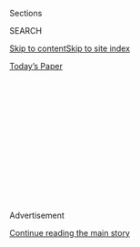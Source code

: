 <div id="app">

<div>

<div>

<div>

<div class="NYTAppHideMasthead css-1q2w90k e1suatyy0">

<div class="section css-ui9rw0 e1suatyy2">

<div class="css-eph4ug er09x8g0">

<div class="css-6n7j50">

</div>

<span class="css-1dv1kvn">Sections</span>

<div class="css-10488qs">

<span class="css-1dv1kvn">SEARCH</span>

</div>

[Skip to content](#site-content)[Skip to site
index](#site-index)

</div>

<div class="css-10698na e1huz5gh0">

</div>

</div>

<div id="masthead-bar-one" class="section hasLinks css-15hmgas e1csuq9d3">

<div class="css-uqyvli e1csuq9d0">

</div>

<div class="css-1uqjmks e1csuq9d1">

</div>

<div class="css-9e9ivx">

[](https://myaccount.nytimes3xbfgragh.onion/auth/login?response_type=cookie&client_id=vi)

</div>

<div class="css-1bvtpon e1csuq9d2">

[Today’s
Paper](https://www.nytimes3xbfgragh.onion/section/todayspaper)

</div>

</div>

</div>

</div>

<div data-aria-hidden="false">

<div id="site-content" data-role="main">

<div>

<div class="css-1aor85t" style="opacity:0.000000001;z-index:-1;visibility:hidden">

<div class="css-1hqnpie">

<div class="css-epjblv">

<span class="css-z6pdnw">How Hate Groups Forced Online Platforms to
Reveal Their True
Nature</span>

</div>

<div class="css-k008qs">

<div class="css-1iwv8en">

<span class="css-18z7m18"></span>

<div>

<div>

</div>

</div>

</div>

<span class="css-1n6z4y">https://nyti.ms/2vgTj05</span>

<div class="css-1705lsu">

<div class="css-4xjgmj">

<div class="css-4skfbu" data-role="toolbar" data-aria-label="Social Media Share buttons, Save button, and Comments Panel with current comment count" data-testid="share-tools">

  - 
  - 
  - 
  - 
    
    <div class="css-6n7j50">
    
    </div>

  - 

</div>

</div>

</div>

</div>

</div>

</div>

<div class="css-13pd83m">

</div>

<div id="top-wrapper" class="css-1sy8kpn">

<div id="top-slug" class="css-l9onyx">

Advertisement

</div>

[Continue reading the main
story](#after-top)

<div class="ad top-wrapper" style="text-align:center;height:100%;display:block;min-height:250px">

<div id="top" class="place-ad" data-position="top" data-size-key="top">

</div>

</div>

<div id="after-top">

</div>

</div>

<div id="sponsor-wrapper" class="css-1hyfx7x">

<div id="sponsor-slug" class="css-19vbshk">

Supported by

</div>

[Continue reading the main
story](#after-sponsor)

<div id="sponsor" class="ad sponsor-wrapper" style="text-align:center;height:100%;display:block">

</div>

<div id="after-sponsor">

</div>

</div>

[On
Technology](/column/on-technology "On Technology")

<div class="css-1vkm6nb ehdk2mb0">

# How Hate Groups Forced Online Platforms to Reveal Their True Nature

</div>

<div class="css-79elbk" data-testid="photoviewer-wrapper">

<div class="css-z3e15g" data-testid="photoviewer-wrapper-hidden">

</div>

<div class="css-1a48zt4 ehw59r15" data-testid="photoviewer-children">

![<span class="css-ach9cc e1z0qqy90" itemprop="copyrightHolder"><span class="css-1ly73wi e1tej78p0">Credit...</span><span><span>Illustration
by Jon
Han</span></span></span>](https://static01.graylady3jvrrxbe.onion/images/2017/08/27/magazine/27ontech1/27ontech1-articleInline.jpg?quality=75&auto=webp&disable=upscale)

</div>

</div>

<div class="css-xt80pu e12qa4dv0">

<div class="css-18e8msd">

<div class="css-vp77d3 epjyd6m0">

<div class="css-1baulvz">

By [<span class="css-1baulvz last-byline" itemprop="name">John
Herrman</span>](https://www.nytimes3xbfgragh.onion/by/john-herrman)

</div>

</div>

  - Aug. 21,
    2017

  - 
    
    <div class="css-4xjgmj">
    
    <div class="css-d8bdto" data-role="toolbar" data-aria-label="Social Media Share buttons, Save button, and Comments Panel with current comment count" data-testid="share-tools">
    
      - 
      - 
      - 
      - 
        
        <div class="css-6n7j50">
        
        </div>
    
      - 
    
    </div>
    
    </div>

</div>

</div>

<div class="section meteredContent css-1r7ky0e" name="articleBody" itemprop="articleBody">

<div class="css-1fanzo5 StoryBodyCompanionColumn">

<div class="css-53u6y8">

White supremacist marchers had not yet lit their torches when the
deletions began. The ‘‘Unite the Right’’ Facebook page, which had been
used to organize the rally in Charlottesville, was removed the day
before the event was scheduled, forcing planners to disperse to other
platforms to organize. And then, in the hours and days after a
participant drove his car into a crowd of counterprotesters, killing
32-year-old Heather Heyer and injuring at least 19 others, internet
companies undertook a collective purge.

Facebook banned a range of pages with names like ‘‘Right Wing Death
Squad’’ and ‘‘White Nationalists United.’’ Reddit banned, among others,
a hard-right community called ‘‘Physical Removal,’’ an organizer of
which had called the weekend’s killing ‘‘a morally justified action.’’
Twitter suspended an unknown number of users, including popular accounts
associated with 4chan’s openly fascistic Politically Incorrect message
board, or /pol/. Discord, a chat app for gamers that doubled as an
organizing tool for the event, and where a prominent white supremacist
had called for disrupting Heyer’s funeral, rushed to do cleanup.

The clampdown extended beyond the walled gardens of social platforms to
a wide array of online services. The Daily Stormer, a neo-Nazi site that
promoted the march and celebrated its fatal outcome, was banned by the
domain registrar and hosting service GoDaddy, then hours later by
Google’s hosting service, then lost access to SendGrid, which it had
used to deliver its newsletter; PayPal cut off the white nationalist
Richard Spencer’s organization, which later lost access to its web host,
Squarespace; Airbnb removed the accounts of a number of Charlottesville
attendees before the event, and released a statement saying that
‘‘violence, racism and hatred demonstrated by neo-­Nazis, the
alt-right and white supremacists should have no place in this world’’;
by Wednesday, Spotify was even expunging ‘‘white supremacist’’ music
from its library.

The platforms’ sudden action in response to an outpouring of public
grief and rage resembles, at first glance, a moral awakening and
suggests a mounting sense of responsibility to the body politic. You
could be forgiven for seeing this as a turning point for these sites,
away from a hands-off approach to the communities they host and toward
something with more oversight and regulation. An inside-out version of
this analysis has been embraced by right-wing users, who have wasted no
time declaring these bans a violation of their free speech. But this is
an incomplete accounting of what happened and one that serves two
parties and two parties alone: the companies themselves and the people
they’ve just banned.

</div>

</div>

<div class="css-1fanzo5 StoryBodyCompanionColumn">

<div class="css-53u6y8">

The recent rise of all-encompassing internet platforms promised
something unprecedented and invigorating: venues that unite all manner
of actors — politicians, media, lobbyists, citizens, experts,
corporations — under one roof. These companies promised something that
no previous vision of the public sphere could offer: real,
billion-strong mass participation; a means for affinity groups to find
one another and mobilize, gain visibility and influence. This felt and
functioned like freedom, but it was always a commercial simulation. This
contradiction is foundational to what these internet companies are.
Nowhere was this tension more evident than in the case of Cloudflare, a
web-infrastructure company. Under sustained pressure to drop The Daily
Stormer as a client, the company’s chief executive, Matthew Prince,
eventually assented. It was an arbitrary decision, and one that was out
of step with the company’s stated policies. This troubled Prince. ‘‘I
woke up in a bad mood and decided someone shouldn’t be allowed on the
internet,’’ [he wrote in an email to his
staff](http://gizmodo.com/cloudflare-ceo-on-terminating-service-to-neo-nazi-site-1797915295).
‘‘No one should have that power.’’

</div>

</div>

<div class="css-79elbk" data-testid="photoviewer-wrapper">

<div class="css-z3e15g" data-testid="photoviewer-wrapper-hidden">

</div>

<div class="css-1a48zt4 ehw59r15" data-testid="photoviewer-children">

![<span class="css-i48y28 e13ogyst0" data-aria-hidden="true">Online
platforms offered unprecedented freedoms for their users — but these
freedoms could be taken away at any moment, for any
reason.</span><span class="css-ach9cc e1z0qqy90" itemprop="copyrightHolder"><span class="css-1ly73wi e1tej78p0">Credit...</span><span>Illustration
by Jon
Han</span></span>](https://static01.graylady3jvrrxbe.onion/images/2017/08/27/magazine/27ontech2/27ontech2-articleInline.jpg?quality=75&auto=webp&disable=upscale)

</div>

</div>

<div class="css-1fanzo5 StoryBodyCompanionColumn">

<div class="css-53u6y8">

**Social platforms** tend to refer to their customers in euphemistic,
almost democratic terms: as ‘‘users’’ or ‘‘members of a community.’’
Their leaders are prone to statesmanlike posturing, and some, like Mark
Zuckerberg, even seem to have [statesmanlike
ambitions](https://www.wired.com/story/mark-zuckerberg-america-travels/).
Content moderation and behavioral guidelines are likewise rendered in
the terms of legal governance, as are their systems for dispute and
recourse (as in the ubiquitous post-ban ‘‘appeal’’). Questions about how
platforms like Twitter and Reddit deal with disruptive users and
offensive content tend to be met with defensive language invoking free
speech.

In the process of building private communities, these companies had put
on the costumes of liberal democracies. They borrowed the language of
rights to legitimize arbitrary rules, creating what the technology
lawyer Kendra Albert [calls ‘‘legal
talismans.’’](https://cyber.harvard.edu/events/luncheons/2016/10/Albert)
This was first and foremost operationally convenient or even necessary:
What better way to avoid liability and responsibility for how customers
use your product? It was also good marketing. It’s easier to entrust
increasingly large portions of your private and public life to an
advertising and data-mining firm if you’re led to believe it’s something
more. But as major internet platforms have grown to compose a greater
share of the public sphere, playing host to consequential political
organization — not to mention media — their internal contradictions have
become harder to ignore. Far before Charlottesville, they had already
become acute.

In [a bracing Vice
documentary](https://news.vice.com/story/vice-news-tonight-full-episode-charlottesville-race-and-terror)
about the rally, a man identified as a writer for The Daily Stormer told
the reporter Elle Reeve, ‘‘As you can see, we’re stepping off the
internet in a big way.’’ He saw the turnout as confirmation that what
he’d been a part of online was real. ‘‘We have been spreading our
memes, we’ve been organizing on the internet, and so now they’re coming
out,’’ he said, before digressing into a rant about ‘‘anti-white,
anti-American filth.’’ This sentiment was echoed in active and
longstanding far-right communities on Reddit and 4chan and adjacent
communities on Facebook and Twitter.

</div>

</div>

<div class="css-1fanzo5 StoryBodyCompanionColumn">

<div class="css-53u6y8">

It is worth noting that the platforms most flamboyantly dedicated to a
borrowed idea of free speech and assembly are the same ones that have
struggled most intensely with groups of users who seek to organize and
disrupt their platforms. A community of trolls on an internet platform
is, in political terms, not totally unlike a fascist movement in a weak
liberal democracy: It engages with and uses the rules and protections of
the system it inhabits with the intent of subverting it and eventually
remaking it in their image or, if that fails, merely destroying it.

But what gave these trolls power on platforms wasn’t just their
willingness to act in bad faith and to break the rules and norms of
their environment. It was their understanding that the rules and norms
of platforms were self-serving and cynical in the first place. After
all, these platforms draw arbitrary boundaries constantly and with much
less controversy — against spammers, concerning profanity or in response
to government demands. These fringe groups saw an opportunity in the gap
between the platforms’ strained public dedication to discourse
stewardship and their actual existence as profit-driven entities, free
to do as they please. Despite their participatory rhetoric, social
platforms are closer to authoritarian spaces than democratic ones. It
makes some sense that people with authoritarian tendencies would have an
intuitive understanding of how they work and how to take advantage of
them.

This was also a moment these hate groups were anticipating; getting
banned in an opaque, unilateral fashion was always the way out and, to
some degree, it suits them. In the last year, hard-right communities on
social platforms have cultivated a pre-emptive identity as platform
refugees and victims of censorship. They’ve also been preparing for this
moment or one like it: There are hard-right alternatives to Twitter, to
Reddit and even to the still-mostly-lawless 4chan. There are alternative
fund-raising sites in the mold of GoFundMe or Kickstarter; there’s an
alternative to Patreon called Hatreon. Like most of these new
alternatives, it has cynically borrowed a cause — it calls itself a site
that ‘‘stands for free speech absolutism’’ — that the more mainstream
platforms borrowed first. Their persecution narrative, which is the most
useful narrative they have, and one that will help spread their cause
beyond the fringes, was written for them years ago by the same companies
that helped give them a voice.

</div>

</div>

</div>

<div>

</div>

<div>

</div>

<div>

</div>

<div>

<div id="bottom-wrapper" class="css-1ede5it">

<div id="bottom-slug" class="css-l9onyx">

Advertisement

</div>

[Continue reading the main
story](#after-bottom)

<div id="bottom" class="ad bottom-wrapper" style="text-align:center;height:100%;display:block;min-height:90px">

</div>

<div id="after-bottom">

</div>

</div>

</div>

</div>

</div>

## Site Index

<div>

</div>

## Site Information Navigation

  - [© <span>2020</span> <span>The New York Times
    Company</span>](https://help.nytimes3xbfgragh.onion/hc/en-us/articles/115014792127-Copyright-notice)

<!-- end list -->

  - [NYTCo](https://www.nytco.com/)
  - [Contact
    Us](https://help.nytimes3xbfgragh.onion/hc/en-us/articles/115015385887-Contact-Us)
  - [Work with us](https://www.nytco.com/careers/)
  - [Advertise](https://nytmediakit.com/)
  - [T Brand Studio](http://www.tbrandstudio.com/)
  - [Your Ad
    Choices](https://www.nytimes3xbfgragh.onion/privacy/cookie-policy#how-do-i-manage-trackers)
  - [Privacy](https://www.nytimes3xbfgragh.onion/privacy)
  - [Terms of
    Service](https://help.nytimes3xbfgragh.onion/hc/en-us/articles/115014893428-Terms-of-service)
  - [Terms of
    Sale](https://help.nytimes3xbfgragh.onion/hc/en-us/articles/115014893968-Terms-of-sale)
  - [Site
    Map](https://spiderbites.nytimes3xbfgragh.onion)
  - [Help](https://help.nytimes3xbfgragh.onion/hc/en-us)
  - [Subscriptions](https://www.nytimes3xbfgragh.onion/subscription?campaignId=37WXW)

</div>

</div>

</div>

</div>

